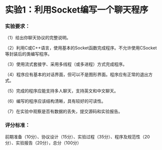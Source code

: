 # 实验1：利用Socket编写一个聊天程序

### 实验要求：

（1）给出你聊天协议的完整说明。

（2）利用C或C++语言，使用基本的Socket函数完成程序。不允许使用CSocket等封装后的类编写程序。

（3）使用流式套接字、采用多线程（或多进程）方式完成程序。

（4）程序应有基本的对话界面，但可以不是图形界面。程序应有正常的退出方式。

（5）完成的程序应能支持多人聊天，支持英文和中文聊天。

（6）编写的程序应该结构清晰，具有较好的可读性。

（7）在实验中观察是否有数据的丢失，提交源码和实验报告。

### ﻿评分标准：

前期准备（10分）、协议设计（15分）、实验过程（35分）、程序及规范性（20分）、实验报告（20分），总分（100分）
